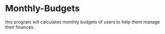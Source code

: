 # Monthly-Budgets
this program will calculates monthly budgets of users to help them manage their finances.
